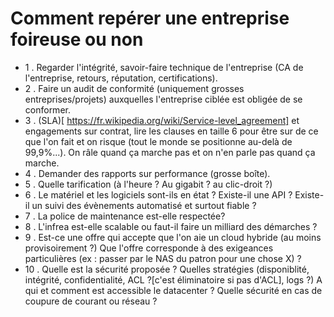 # Comment repérer une entreprise foireuse ou non
* 1 . Regarder l'intégrité, savoir-faire technique de l'entreprise (CA de l'entreprise, retours, réputation, certifications).
* 2 . Faire un audit de conformité (uniquement grosses entreprises/projets) auxquelles l'entreprise ciblée est obligée de se conformer.
* 3 . (SLA)[ https://fr.wikipedia.org/wiki/Service-level_agreement] et engagements sur contrat, lire les clauses en taille 6 pour être sur de ce que l'on fait et on risque (tout le monde se positionne au-delà de 99,9%...). On râle quand ça marche pas et on n'en parle pas quand ça marche.
* 4 . Demander des rapports sur performance (grosse boîte).
* 5 . Quelle tarification (à l'heure ? Au gigabit ? au clic-droit ?)
* 6 . Le matériel et les logiciels sont-ils en état ? Existe-il une API ? Existe-il un suivi des évènements automatisé et surtout fiable ? 
* 7 . La police de maintenance est-elle respectée? 
* 8 . L'infrea est-elle scalable ou faut-il faire un milliard des démarches ?
* 9 . Est-ce une offre qui accepte que l'on aie un cloud hybride (au moins provisoirement ?) Que l'offre corresponde à des exigeances particulières (ex : passer par le NAS du patron pour une chose X) ?
* 10 . Quelle est la sécurité proposée ? Quelles stratégies (disponiblité, intégrité, confidentialité, ACL ?[c'est éliminatoire si pas d'ACL], logs ?) A qui et comment est accessible le datacenter ? Quelle sécurité en cas de coupure de courant ou réseau ?

